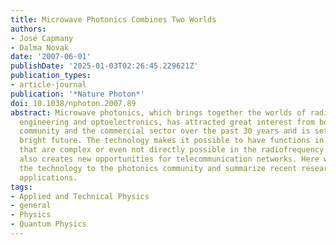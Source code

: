 ```yaml
---
title: Microwave Photonics Combines Two Worlds
authors:
- José Capmany
- Dalma Novak
date: '2007-06-01'
publishDate: '2025-01-03T02:26:45.229621Z'
publication_types:
- article-journal
publication: '*Nature Photon*'
doi: 10.1038/nphoton.2007.89
abstract: Microwave photonics, which brings together the worlds of radiofrequency
  engineering and optoelectronics, has attracted great interest from both the research
  community and the commercial sector over the past 30 years and is set to have a
  bright future. The technology makes it possible to have functions in microwave systems
  that are complex or even not directly possible in the radiofrequency domain and
  also creates new opportunities for telecommunication networks. Here we introduce
  the technology to the photonics community and summarize recent research and important
  applications.
tags:
- Applied and Technical Physics
- general
- Physics
- Quantum Physics
---
```

